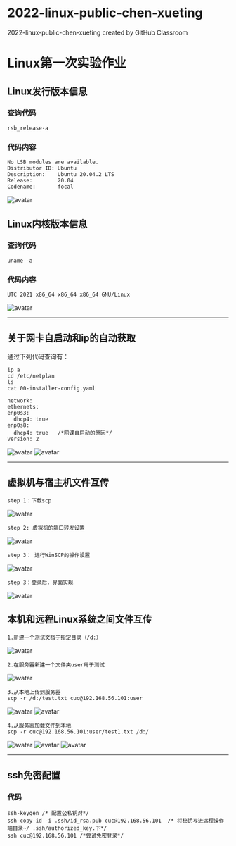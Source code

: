 # 2022-linux-public-chen-xueting
2022-linux-public-chen-xueting created by GitHub Classroom

# Linux第一次实验作业

## Linux发行版本信息

### 查询代码

    rsb_release-a

### 代码内容

    No LSB modules are available.
    Distributor ID: Ubuntu
    Description:    Ubuntu 20.04.2 LTS
    Release:        20.04
    Codename:       focal

![avatar](/code_cmd.png)

## Linux内核版本信息

### 查询代码

    uname -a

### 代码内容

    UTC 2021 x86_64 x86_64 x86_64 GNU/Linux

![avatar](code_uname.png)

***

## 关于网卡自启动和ip的自动获取

通过下列代码查询有：
    
    ip a
    cd /etc/netplan
    ls
    cat 00-installer-config.yaml

    network:
    ethernets:
    enp0s3:
      dhcp4: true
    enp0s8:
      dhcp4: true   /*网课自启动的原因*/
    version: 2

![avatar](查ip.png)
![avatar](网卡配置.png)

***

## 虚拟机与宿主机文件互传

    step 1：下载scp
![avatar](下载SCP.png)

    step 2: 虚拟机的端口转发设置
![avatar](端口转发.png)

    step 3： 进行WinSCP的操作设置
![avatar](WINSCP设置.png)

    step 3：登录后，界面实现
![avatar](最终界面.png)

## 本机和远程Linux系统之间文件互传

    1.新建一个测试文档于指定目录（/d:）
![avatar](测试文档.png)

    2.在服务器新建一个文件夹user用于测试
![avatar](新建文件夹.png)
    
    3.从本地上传到服务器
    scp -r /d:/test.txt cuc@192.168.56.101:user
![avatar](从本地上传到服务器.png)
![avatar](上传成功.png)

    4.从服务器加载文件到本地
    scp -r cuc@192.168.56.101:user/test1.txt /d:/
![avatar](新建服务器文件.png) 
![avatar](从服务器下载到本地.png)
![avatar](服务器到本地.png)
***

## ssh免密配置

### 代码

    ssh-keygen /* 配置公私钥对*/
    ssh-copy-id -i .ssh/id_rsa.pub cuc@192.168.56.101  /* 将秘钥写进远程操作端目录~/ .ssh/authorized_key.下*/
    ssh cuc@192.168.56.101 /*尝试免密登录*/

